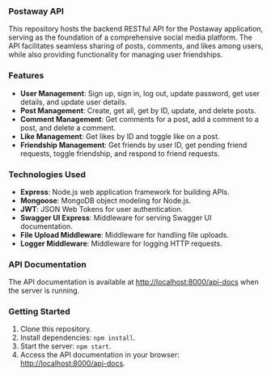 ### Postaway API

This repository hosts the backend RESTful API for the Postaway application, serving as the foundation of a comprehensive social media platform. The API facilitates seamless sharing of posts, comments, and likes among users, while also providing functionality for managing user friendships.

### Features

- **User Management**: Sign up, sign in, log out, update password, get user details, and update user details.
- **Post Management**: Create, get all, get by ID, update, and delete posts.
- **Comment Management**: Get comments for a post, add a comment to a post, and delete a comment.
- **Like Management**: Get likes by ID and toggle like on a post.
- **Friendship Management**: Get friends by user ID, get pending friend requests, toggle friendship, and respond to friend requests.

### Technologies Used

- **Express**: Node.js web application framework for building APIs.
- **Mongoose**: MongoDB object modeling for Node.js.
- **JWT**: JSON Web Tokens for user authentication.
- **Swagger UI Express**: Middleware for serving Swagger UI documentation.
- **File Upload Middleware**: Middleware for handling file uploads.
- **Logger Middleware**: Middleware for logging HTTP requests.

### API Documentation

The API documentation is available at [http://localhost:8000/api-docs](http://localhost:8000/api-docs) when the server is running.

### Getting Started

1. Clone this repository.
2. Install dependencies: `npm install`.
3. Start the server: `npm start`.
4. Access the API documentation in your browser: [http://localhost:8000/api-docs](http://localhost:8000/api-docs).
